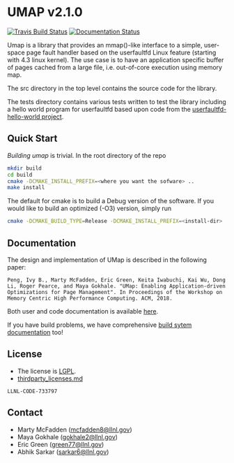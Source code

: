 # UMAP v2.1.0

[![Travis Build Status](https://travis-ci.com/LLNL/umap.svg?branch=develop)](https://travis-ci.com/LLNL/umap)
[![Documentation Status](https://readthedocs.org/projects/llnl-umap/badge/?version=develop)](https://llnl-umap.readthedocs.io/en/develop/?badge=develop)

Umap is a library that provides an mmap()-like interface to a simple, user-
space page fault handler based on the userfaultfd Linux feature (starting with
4.3 linux kernel). The use case is to have an application specific buffer of
pages cached from a large file, i.e. out-of-core execution using memory map.

The src directory in the top level contains the source code for the library.

The tests directory contains various tests written to test the library
including a hello world program for userfaultfd based upon code from the
[userfaultfd-hello-world project](http://noahdesu.github.io/2016/10/10/userfaultfd-hello-world.html).

## Quick Start

*Building umap* is trivial. In the root directory of the repo

```bash
mkdir build
cd build
cmake -DCMAKE_INSTALL_PREFIX=<where you want the sofware> ..
make install
```

The default for cmake is to build a Debug version of the software.  If you
would like to build an optimized (-O3) version, simply run 
```bash
cmake -DCMAKE_BUILD_TYPE=Release -DCMAKE_INSTALL_PREFIX=<install-dir> ..
```

## Documentation

The design and implementation of UMap is described in the following paper:

```Peng, Ivy B., Marty McFadden, Eric Green, Keita Iwabuchi, Kai Wu, Dong Li, Roger Pearce, and Maya Gokhale. "UMap: Enabling Application-driven Optimizations for Page Management". In Proceedings of the Workshop on Memory Centric High Performance Computing. ACM, 2018.```

Both user and code documentation is available
[here](http://llnl-umap.readthedocs.io/).

If you have build problems, we have comprehensive
[build sytem documentation](https://llnl-umap.readthedocs.io/en/develop/advanced_configuration.html) too!

## License

- The license is [LGPL](/LICENSE).
- [thirdparty_licenses.md](/thirdparty_licenses.md)

`LLNL-CODE-733797`

## Contact

- Marty McFadden  (mcfadden8@llnl.gov)
- Maya Gokhale (gokhale2@llnl.gov)
- Eric Green (green77@llnl.gov)
- Abhik Sarkar (sarkar6@llnl.gov)
